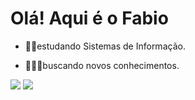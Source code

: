 # Olá! Aqui é o Fabio

- ✍🏻estudando Sistemas de Informação.

- 🙇🏻‍♂️buscando novos conhecimentos.

<div> 
 
  <a href="https://instagram.com/fabio.vasconcellos_" target="_blank"><img src="https://img.shields.io/badge/-Instagram-%23E4405F?style=for-the-badge&logo=instagram&logoColor=white" target="_blank"></a>
   <a href="https://www.linkedin.com/in/fabio-vasconcellos-99423a268" target="_blank"><img src="https://img.shields.io/badge/-LinkedIn-%230077B5?style=for-the-badge&logo=linkedin&logoColor=white" target="_blank"></a> 
  
</div>
